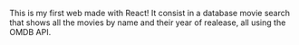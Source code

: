 This is my first web made with React!
It consist in a database movie search that shows all the movies by name and their year of realease, all using the OMDB API.
